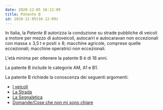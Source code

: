```yaml
---
date: 2020-12-05 16:12:09
title: Patente B
id: 2020-12-05t16-12-09z
---
```


In Italia, la _Patente B_ autorizza la conduzione su strade pubbliche di veicoli
a motore per mezzo di autoveicoli, autocarri e autocaravan non eccezionali con
massa ≤ 3,5 t e posti ≤ 8; macchine agricole, comprese quelle eccezionali;
macchine operatrici non eccezionali.

L'età minima per ottenere la patente B è di 18 anni.

La patente B include le categorie AM, A1 e B1.

La patente B richiede la conoscenza dei seguenti argomenti:

- [I veicoli](./2020-12-05t16-33-32z.md)
- [La Strada](./2020-12-05t18-03-56z.md)
- [La Segnaletica](./2020-12-05t19-07-22z.md)
- [Domande/Cose che non mi sono chiare](./2020-12-05t17-17-10z.md)
